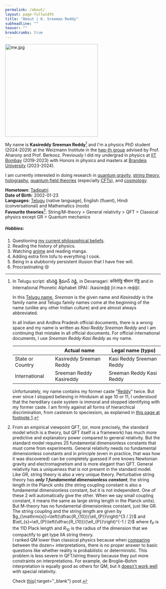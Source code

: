 ```yaml
---
permalink: /about/
layout: page-fullwidth
title: "About | K. Sreeman Reddy"
subheadline: ""
teaser: ""
breadcrumbs: true
---
```

<link href="wikipedia-preview.css" rel="stylesheet">
<script type="text/x-mathjax-config">
  MathJax.Hub.Config({
    tex2jax: {
      inlineMath: [ ['$','$'], ["\\(","\\)"] ],
      processEscapes: true
    }
  });
</script>
    
<script type="text/javascript"
        src="https://cdn.mathjax.org/mathjax/latest/MathJax.js?config=TeX-AMS-MML_HTMLorMML">
</script>

<img src="{{site.baseurl}}/images/me.jpg" alt="me.jpg" width="300"/>

My name is **Kasireddy Sreeman Reddy**[^name] and I'm a physics PhD student (2024-2029) at the Weizmann Institute in the <a href="https://www.weizmann.ac.il/particle/High_Energy_Physics/" target="_blank">hep-th group</a> advised by Prof. Aharony and Prof. Berkooz. Previously I did my undergrad in physics at <a href="https://www.phy.iitb.ac.in/en/undergraduate" target="_blank">IIT Bombay</a> (2019-2023) with Honors in physics and masters at <a href="https://www.brandeis.edu/physics/" target="_blank">Brandeis University</a> (2023-2024).

I am currently interested in doing research in <a href="https://en.wikipedia.org/wiki/Quantum_gravity" target="_blank">quantum gravity</a>, <a href="https://en.wikipedia.org/wiki/String_theory" target="_blank">string theory</a>, <a href="https://en.wikipedia.org/wiki/Holographic_principle" target="_blank">holography</a>, <a href="https://en.wikipedia.org/wiki/Quantum_field_theory" target="_blank">quantum field theories</a> (especially <a href="https://en.wikipedia.org/wiki/Conformal_field_theory" target="_blank">CFTs</a>), and <a href="https://en.wikipedia.org/wiki/Physical_cosmology" target="_blank">cosmology</a>.

**Hometown**: <a href="https://en.wikipedia.org/wiki/Tadipatri" target="_blank">Tadipatri</a><br>
**Date of Birth**: 2002-01-23<br>
**Languages**: <a href="https://en.wikipedia.org/wiki/Telugu_language" target="_blank">Telugu</a> (native language), English (fluent), Hindi (conversational) and Mathematics (noob)<br>
**Favourite theories**[^theories]: String/M-theory  > General relativity > QFT > Classical physics except GR > Quantum mechanics

##### Hobbies:
1. Questioning <a href="{{ site.baseurl }}/philosophy/">my current philosophical beliefs</a>.<br>
1. Reading the history of physics.<br>
1. Watching <a href="{{ site.baseurl }}/anime/">anime</a> and reading manga.<br>
1. Adding extra firm tofu to everything I cook.<br>
1. Being in a stubbornly persistent illusion that I have free will.<br>
1. Procrastinating 😢
<!-- 1. Waking people from their deep dogmatic slumber.<br>-->

[^name]:
    In Telugu script: కసిరెడ్డి శ్రీమాన్ రెడ్డి, in Devanagari: कसिरेड्डि श्रीमान रेड्डि and in International Phonetic Alphabet (IPA): /kasiɾeɖɖi ʃɾiːmaːn ɾeɖɖi/.

    In this <a href="https://en.wikipedia.org/wiki/Telugu_names" target="_blank">Telugu name</a>, *Sreeman* is the given name and *Kasireddy* is the family name and Telugu family names come at the beginning of the name (unlike any other Indian culture) and are almost always abbreviated.

    In all Indian and Andhra Pradesh official documents, there is a wrong space and my name is written as *Kasi Reddy Sreeman Reddy* and I am continuing that mistake in all official documents. For official international documents, I use *Sreeman Reddy Kasi Reddy* as my name.

    ||Actual name| Legal name (typo)|
    |---|---|---|
    |State or Country| Kasireddy Sreeman Reddy | Kasi Reddy Sreeman Reddy|
    |International| Sreeman Reddy Kasireddy | Sreeman Reddy Kasi Reddy |

    Unfortunately, my name contains my former caste "<a href="https://en.wikipedia.org/wiki/Reddy" target="_blank">Reddy</a>" twice. But ever since I stopped believing in Hinduism at age 10 or 11, I understood that the hereditary caste system is immoral and stopped identifying with my former caste. I am firmly against all forms of hierarchical discrimination, from casteism to speciesism, as explained in <a href="{{ site.baseurl }}/philosophy/#fn:Sentient">this page at footnote 1</a>.

[^theories]:
    From an empirical viewpoint QFT, (or, more precisely, the standard model which is a theory, but QFT itself is a framework) has much more predictive and explanatory power compared to general relativity. But the standard model requires 25 fundamental dimensionless constants that must come from experiments. General relativity needs no fundamental dimensionless constants and in principle (even in practice, that was how it was discovered) can be completely guessed if one knows Newtonian gravity and electromagnetism and is more elegant than QFT. General relativity has a uniqueness that is not present in the standard model. Like GR, string theory is also a very unique theory. Perturbative string theory has ***only 1 fundamental dimensionless constant***, the string length in the Planck units (the string coupling constant is also a fundamental dimensionless constant, but it is not independent. One of these 2 will automatically give the other. When we say small coupling constant, it means the same as large string length in the Planck units). But M-theory has no fundamental dimensionless constant, just like GR. The string coupling and the string length are given by 
    $g_{\mathrm{s}}=\left(\dfrac{R_{10}}{\ell_{P}}\right)^{3 / 2}$ and $\ell_{s}=\ell_{P}\left(\dfrac{R_{10}}{\ell_{P}}\right)^{-1 / 2}$
    where $\ell_{P}$ is the 11D Plack length and $R_{10}$ is the radius of the dimension that we compactify to get type IIA string theory.
    <br>
    I ranked QM lower than classical physics because when <a href="https://en.wikipedia.org/wiki/Interpretations_of_quantum_mechanics#Comparisons" target="_blank">comparing</a> between the dozen+ interpretations, there is no proper answer to basic questions like whether reality is probabilistic or deterministic. This problem is less severe in QFT/string theory because they put more constraints on interpretations. For example, de Broglie–Bohm interpretation is equally good as others for QM, but it <a href="https://en.wikipedia.org/wiki/De_Broglie%E2%80%93Bohm_theory#Relativity" target="_blank">doesn't work well</a> with special relativity.<br>

    Check [this](https://ksr.onl/blog/2024/07/an-ontological-argument-for-fundamental-physics.html){:target="_blank"} post.

<script type="text/javascript" src="https://unpkg.com/wikipedia-preview@latest/dist/wikipedia-preview.production.js"></script>

<script type="text/javascript">
  wikipediaPreview.init({
    detectLinks: true,
    selector: '.wikipedia',
  })
</script>